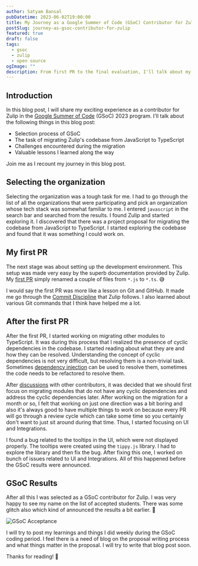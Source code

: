 ```yaml
---
author: Satyam Bansal
pubDatetime: 2023-06-02T19:00:00
title: My Journey as a Google Summer of Code (GSoC) Contributor for Zulip
postSlug: journey-as-gsoc-contributor-for-zulip
featured: true
draft: false
tags:
  - gsoc
  - zulip
  - open source
ogImage: ""
description: From first PR to the final evaluation, I'll talk about my journey to become a GSoC contributor for Zulip.
---
```


<!-- ## Table of contents -->

## Introduction

In this blog post, I will share my exciting experience as a
contributor for Zulip in the [Google Summer of
Code](https://summerofcode.withgoogle.com/) (GSoC) 2023 program. I'll
talk about the following things in this blog post:

- Selection process of GSoC
- The task of migrating Zulip's codebase from JavaScript to TypeScript
- Challenges encountered during the migration
- Valuable lessons I learned along the way

Join me as I recount my journey in this blog post.

## Selecting the organization

Selecting the organization was a tough task for me. I had to go
through the list of all the organizations that were participating and
pick an organization whose tech stack was somewhat familiar to me. I
entered `javascript` in the search bar and searched from the results.
I found Zulip and started exploring it. I discovered that there was a
project proposal for migrating the codebase from JavaScript to
TypeScript. I started exploring the codebase and found that it was
something I could work on.

## My first PR

The next stage was about setting up the development environment. This
setup was made very easy by the superb documentation provided by
Zulip. My [first PR](https://github.com/zulip/zulip/pull/24484) simply
renamed a couple of files from `*.js` to `*.ts`. 😅

I would say the first PR was more like a lesson on Git and GitHub. It
made me go through the [Commit
Discipline](https://zulip.readthedocs.io/en/latest/contributing/commit-discipline.html)
that Zulip follows. I also learned about various Git commands that I
think have helped me a lot.

## After the first PR

After the first PR, I started working on migrating other modules to
TypeScript. It was during this process that I realized the presence of
cyclic dependencies in the codebase. I started reading about what they
are and how they can be resolved. Understanding the concept of cyclic
dependencies is not very difficult, but resolving them is a non-trivial
task. Sometimes [dependency
injection](https://medium.com/software-ascending/circular-dependencies-in-dependency-injection-403b790daebb#:~:text=Dependency%20Injection%20is%20a%20way,be%20provided%20to%20your%20class.)
can be used to resolve them, sometimes the code needs to be refactored
to resolve them.

After
[discussions](https://chat.zulip.org/#narrow/stream/6-frontend/topic/typescript.20migration/near/1514527)
with other contributors, it was decided that we should first focus on
migrating modules that do not have any cyclic dependencies and address
the cyclic dependencies later. After working on the migration for a
month or so, I felt that working on just one direction was a bit
boring and also it's always good to have multiple things to work on
because every PR will go through a review cycle which can take some
time so you certainly don't want to just sit around during that time.
Thus, I started focusing on UI and Integrations.

I found a bug related to the tooltips in the UI, which were not
displayed properly. The tooltips were created using the `tippy.js`
library. I had to explore the library and then fix the bug. After
fixing this one, I worked on bunch of issues related to UI and
Integrations. All of this happened before the GSoC results were
announced.

## GSoC Results

After all this I was selected as a GSoC contributor for Zulip. I was
very happy to see my name on the list of accepted students. There was
some glitch also which kind of announced the results a bit earlier. 🤫

![GSoC Acceptance](/assets/gsoc_accepted.png)

I will try to post my learnings and things I did weekly during the
GSoC coding period. I feel there is a need of blog on the proposal
writing process and what things matter in the proposal. I will try to
write that blog post soon.

Thanks for reading! 💓
